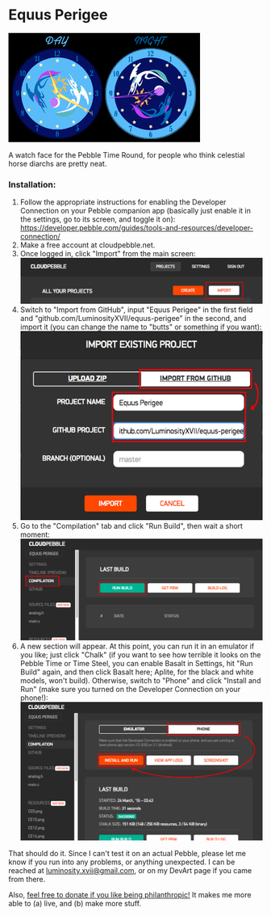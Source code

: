 # Equus Perigee

![watch face preview](preview.png)

A watch face for the Pebble Time Round, for people who think celestial horse diarchs are pretty neat.

### Installation:

1. Follow the appropriate instructions for enabling the Developer Connection on your Pebble companion app (basically just enable it in the settings, go to its screen, and toggle it on): https://developer.pebble.com/guides/tools-and-resources/developer-connection/
2. Make a free account at cloudpebble.net.
3. Once logged in, click "Import" from the main screen:
   ![Step 3](1.png)
4. Switch to "Import from GitHub", input "Equus Perigee" in the first field and "github.com/LuminosityXVII/equus-perigee" in the second, and import it (you can change the name to "butts" or something if you want):
   ![Step 4](2.png)
5. Go to the "Compilation" tab and click "Run Build", then wait a short moment:
   ![Step 5](3.png)
6. A new section will appear. At this point, you can run it in an emulator if you like; just click "Chalk" (if you want to see how terrible it looks on the Pebble Time or Time Steel, you can enable Basalt in Settings, hit "Run Build" again, and then click Basalt here; Aplite, for the black and white models, won't build).
   Otherwise, switch to "Phone" and click "Install and Run" (make sure you turned on the Developer Connection on your phone!):
   ![Step 6](4.png)

That should do it. Since I can't test it on an actual Pebble, please let me know if you run into any problems, or anything unexpected. I can be reached at luminosity.xvii@gmail.com, or on my DevArt page if you came from there.

Also, [feel free to donate if you like being philanthropic!](https://paypal.me/LuminosityXVII) It makes me more able to (a) live, and (b) make more stuff.
